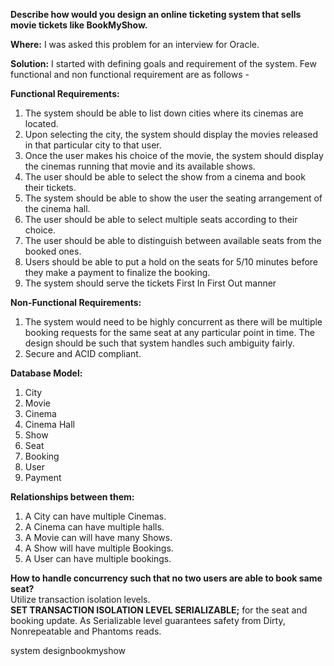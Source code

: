 <p><strong>Describe how would you design an online ticketing system that sells movie tickets like BookMyShow.</strong></p><p>
</p><p><strong>Where:</strong> I was asked this problem for an interview for Oracle.</p><p>
</p><p><strong>Solution:</strong> I started with defining goals and requirement of the system. Few functional and non functional requirement are as follows -</p><p>
</p><p><strong>Functional Requirements:</strong></p><p>
</p><ol>
<li>The system should be able to list down cities where its cinemas are located.</li>
<li>Upon selecting the city, the system should display the movies released in that particular city to that user.</li>
<li>Once the user makes his choice of the movie, the system should display the cinemas running that movie and its available shows.</li>
<li>The user should be able to select the show from a cinema and book their tickets.</li>
<li>The system should be able to show the user the seating arrangement of the cinema hall.</li>
<li>The user should be able to select multiple seats according to their choice.</li>
<li>The user should be able to distinguish between available seats from the booked ones.</li>
<li>Users should be able to put a hold on the seats for 5/10 minutes before they make a payment to finalize the booking.</li>
<li>The system should serve the tickets First In First Out manner</li>
</ol>
<p></p><p><strong>Non-Functional Requirements:</strong></p><p>
</p><ol>
<li>The system would need to be highly concurrent as there will be multiple booking requests for the same seat at any particular point in time. The design should be such that system handles such ambiguity fairly.</li>
<li>Secure and ACID compliant.</li>
</ol>
<p></p><p><strong>Database Model:</strong></p><p>
</p><ol>
<li>City</li>
<li>Movie</li>
<li>Cinema</li>
<li>Cinema Hall</li>
<li>Show</li>
<li>Seat</li>
<li>Booking</li>
<li>User</li>
<li>Payment</li>
</ol>
<p></p><p><strong>Relationships between them:</strong></p><p>
</p><ol>
<li>A City can have multiple Cinemas.</li>
<li>A Cinema can have multiple halls.</li>
<li>A Movie can will have many Shows.</li>
<li>A Show will have multiple Bookings.</li>
<li>A User can have multiple bookings.</li>
</ol>
<p></p><p><strong>How to handle concurrency such that no two users are able to book same seat?</strong><br>
Utilize transaction isolation levels.<br>
<strong>SET TRANSACTION ISOLATION LEVEL SERIALIZABLE;</strong> for the seat and booking update. As Serializable level guarantees safety from Dirty, Nonrepeatable and Phantoms reads.</p></div></div><div class="tag-list-container__2cDj"><div class="css-9sdfuf"><span class="css-vh6pmz">system design</span><span class="css-vh6pmz">bookmyshow</span></div></div></div>

